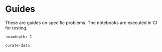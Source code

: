# Guides

These are guides on specific problems. The notebooks are executed in CI for testing.

```{toctree}
:maxdepth: 1

curate-data
```
